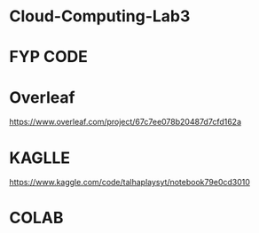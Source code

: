 # Cloud-Computing-Lab3
# FYP CODE
# Overleaf
https://www.overleaf.com/project/67c7ee078b20487d7cfd162a    

# KAGLLE
https://www.kaggle.com/code/talhaplaysyt/notebook79e0cd3010


# COLAB
